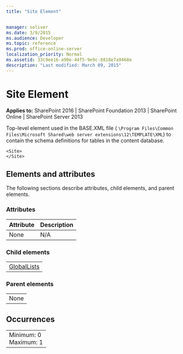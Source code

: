```yaml
---
title: "Site Element"


manager: soliver
ms.date: 3/9/2015
ms.audience: Developer
ms.topic: reference
ms.prod: office-online-server
localization_priority: Normal
ms.assetid: 33c9ee16-a90e-44f5-9e9c-8818e7a9468e
description: "Last modified: March 09, 2015"
---
```


# Site Element

 
  
 **Applies to:** SharePoint 2016 | SharePoint Foundation 2013 | SharePoint Online | SharePoint Server 2013
  
Top-level element used in the BASE.XML file ( `\Program Files\Common Files\Microsoft Shared\web server extensions\12\TEMPLATE\XML`) to contain the schema definitions for tables in the content database.
  
```
<Site>
</Site>
```

## Elements and attributes

The following sections describe attributes, child elements, and parent elements.

### Attributes

|**Attribute**|**Description**|
|:-----|:-----|
|None  <br/> |N/A  <br/> |
   
### Child elements

||
|:-----|
|[GlobalLists](globallists-element.md)|
   
### Parent elements

||
|:-----|
|None |
   
## Occurrences

||
|:-----|
|Minimum: 0  <br/> Maximum: 1  <br/> |
   

